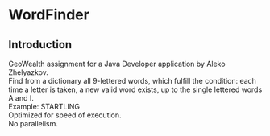 # WordFinder

## Introduction
GeoWealth assignment for a Java Developer application by Aleko Zhelyazkov.  
Find from a dictionary all 9-lettered words, which fulfill the condition: each time a letter is taken, a new valid word exists, up to the single lettered words A and I.  
Example: STARTLING  
Optimized for speed of execution.  
No parallelism.

